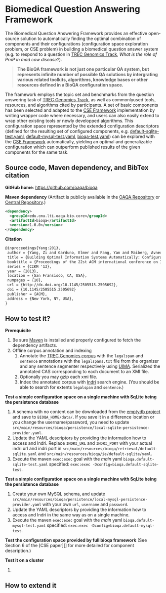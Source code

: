 Biomedical Question Answering Framework
=======================================

The Biomedical Question Answering Framework provides an effective open-source solution to automatically finding the optimal combination of components and their configurations (configuration space exploration problem, or CSE problem) in building a biomedical question answer system (e.g. to respond to a question in [TREC Genomics Track][], *What is the role of PrnP in mad cow disease?*).

> **The BioQA framework is not just one particular QA system, but represents infinite number of possible QA solutions by intergrating various related toolkits, algorithms, knowledge bases or other resources defined in a BioQA configuration space.**

The framework employs the topic set and benchmarks from the question answering task of [TREC Genomics Track][], as well as commonlyused tools, resources, and algorithms cited by participants. A set of basic components has been selected and adapted to the [CSE Framework][] implementation by writing wrapper code where necessary, and users can also easily extend to wrap other existing tools or newly developped algorithms. This configuration space represented by the extended configuration descriptors (defined for the resulting set of configured components, e.g. [default-sqlite-test.yaml](src/main/resources/bioqa/default-sqlite-test.yaml), [default-mysql-test.yaml](src/main/resources/bioqa/default-mysql-test.yaml), [bioqa-test.yaml](src/main/resources/bioqa/bioqa-test.yaml)) can be explored with the [CSE Framework][] automatically, yielding an optimal and generalizable configuration which can outperform published results of the given components for the same task.

Source code, Maven dependency, and BibTex citation
--------------------------------------------------

**GitHub home**: https://github.com/oaqa/bioqa

**Maven dependency** (Artifact is publicly available in the [OAQA Repository][]  or [Central Repository][].)
```xml
<dependency>
  <groupId>edu.cmu.lti.oaqa.bio.core</groupId>
  <artifactId>bioqa</artifactId>
  <version>1.0.0</version>
</dependency>
```

**Citation**
```tex
@inproceedings{Yang:2013,
 author = {Yang, Zi and Garduno, Elmer and Fang, Yan and Maiberg, Avner and McCormack, Collin and Nyberg, Eric},
 title = {Building Optimal Information Systems Automatically: Configuration Space Exploration for Biomedical Information Systems},
 booktitle = {Proceedings of the 22st ACM international conference on Information and knowledge management},
 series = {CIKM '13},
 year = {2013},
 location = {San Fransisco, CA, USA},
 numpages = {10},
 url = {http://dx.doi.org/10.1145/2505515.2505692},
 doi = {10.1145/2505515.2505692}
 publisher = {ACM},
 address = {New York, NY, USA},
}
```

How to test it?
---------------

**Prerequisite**

1. Be sure [Maven](http://maven.apache.org/) is installed and properly configured to fetch the dependency artifacts.
2. Offline corpus annotation and indexing
    1. Annotate the [TREC Genomics corpus](http://ir.ohsu.edu/genomics/2006data.html#docs) with the `legalspan` and `sentence` annotations with the `legalspans.txt` file from the organizer and any sentence segmenter respectively using [UIMA](https://uima.apache.org/). Serialized the annotated CAS corresponding to each document to an XMI file.
    2. Optionally you may gzip each xmi file.
    3. Index the annotated corpus with [Indri](http://www.lemurproject.org/indri/) search engine. (You should be able to search for extents `legalspan` and `sentence`.)

**Test a simple configuration space on a single machine with SqLite being the persistence database**

1. A schema with no content can be downloaded from the [emptydb project](https://github.com/oaqa/emptydb/raw/master/oaqa-eval.db3) and save to `BIOQA_HOME/data/`. If you save it in a difference location or you change the username/password, you need to update `src/main/resources/bioqa/persistence/local-sqlite-persistence-provider.yaml`.
2. Update the YAML descriptors by providing the information how to access and Indri. Replace `INDRI_URL` and `INDRI_PORT` with your actual indri url and indri port in `src/main/resources/bioqa/retrieval/default-sqlite.yaml` and `src/main/resources/bioqa/ie/default-sqlite/yaml`.
3. Execute the maven `exec:exec` goal with the *main* yaml `bioqa.default-sqlite-test.yaml` specified: `exec:exec -Dconfig=bioqa.default-sqlite-test`.

**Test a simple configuration space on a single machine with SqLite being the persistence database**

1. Create your own MySQL schema, and update `src/main/resources/bioqa/persistence/local-mysql-persistence-provider.yaml` with your own `url`, `username` and `password`.
2. Update the YAML descriptors by providing the information how to access and Indri in the same way as on a single machine.
3. Execute the maven `exec:exec` goal with the *main* yaml `bioqa.default-mysql-test.yaml` specified: `exec:exec -Dconfig=bioqa.default-mysql-test`.

**Test the configuration space provided by full bioqa framework** (See Section 6 of the [CSE paper][] for more detailed for component description.)

**Test it on a cluster**

1. 



How to extend it
----------------



[OAQA Repository]: http://mu.lti.cs.cmu.edu:8081/nexus/content/groups/public/
[Central Repository]: http://search.maven.org/
[TREC Genomics Track]: http://ir.ohsu.edu/genomics/
[CSE Framework]: https://github.com/oaqa/cse-framework/
